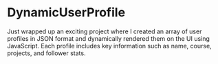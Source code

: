 # DynamicUserProfile
Just wrapped up an exciting project where I created an array of user profiles in JSON format and dynamically rendered them on the UI using JavaScript. Each profile includes key information such as name, course, projects, and follower stats.
